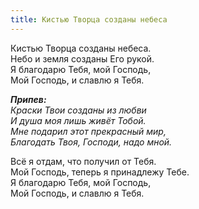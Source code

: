 ```yaml
---
title: Кистью Творца созданы небеса
---
```


Кистью Творца созданы небеса.  
Небо и земля созданы Его рукой.  
Я благодарю Тебя, мой Господь,  
Мой Господь, и славлю я Тебя. 

*__Припев:__  
Краски Твои созданы из любви  
И душа моя лишь живёт Тобой.  
Мне подарил этот прекрасный мир,  
Благодать Твоя, Господи, надо мной.* 

Всё я отдам, что получил от Тебя.   
Мой Господь, теперь я принадлежу Тебе.  
Я благодарю Тебя, мой Господь,  
Мой Господь, и славлю я Тебя.
